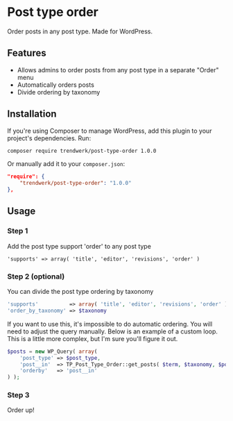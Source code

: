 Post type order
===============

Order posts in any post type. Made for WordPress.

## Features

- Allows admins to order posts from any post type in a separate "Order" menu
- Automatically orders posts
- Divide ordering by taxonomy

## Installation
If you're using Composer to manage WordPress, add this plugin to your project's dependencies. Run:
```sh
composer require trendwerk/post-type-order 1.0.0
```

Or manually add it to your `composer.json`:
```json
"require": {
	"trendwerk/post-type-order": "1.0.0"
},
```

## Usage

### Step 1
Add the post type support 'order' to any post type
	
	'supports' => array( 'title', 'editor', 'revisions', 'order' )

### Step 2 (optional)
You can divide the post type ordering by taxonomy

```php
'supports'          => array( 'title', 'editor', 'revisions', 'order' ),
'order_by_taxonomy' => $taxonomy
```

If you want to use this, it's impossible to do automatic ordering. You will need to adjust the query manually.
Below is an example of a custom loop. This is a little more complex, but I'm sure you'll figure it out.

```php
$posts = new WP_Query( array(
	'post_type' => $post_type,
	'post__in'  => TP_Post_Type_Order::get_posts( $term, $taxonomy, $post_type ),
	'orderby'   => 'post__in'
) );
```

### Step 3
Order up!